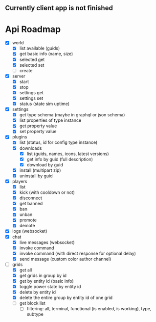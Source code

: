 ## Currently client app is not finished

# Api Roadmap

- [x] world
    - [x] list available (guids)
    - [x] get basic info (name, size)
    - [x] selected get
    - [x] selected set
    - [ ] create
- [x] server
    - [x] start
    - [x] stop
    - [x] settings get
    - [x] settings set
    - [x] status (state sim uptime)
- [x] settings
    - [x] get type schema (maybe in graphql or json schema)
    - [x] list properties of type instance
    - [x] get property value
    - [x] set property value
- [x] plugins
    - [x] list (status, id for config type instance)
    - [x] downloads
        - [x] list (guids, names, icons, latest versions)
        - [x] get info by guid (full description)
        - [x] download by guid
    - [x] install (multipart zip)
    - [x] uninstall by guid
- [x] players
    - [x] list
    - [x] kick (with cooldown or not)
    - [x] disconnect
    - [x] get banned
    - [x] ban
    - [x] unban
    - [x] promote
    - [x] demote
- [x] logs (websocket)
- [x] chat
    - [x] live messages (websocket)
    - [x] invoke command
    - [x] invoke command (with direct response for optional delay)
    - [x] send message (custom color author channel)
- [ ] grids
    - [x] get all
    - [x] get grids in group by id
    - [x] get by entity id (basic info)
    - [x] toggle power state by entity id
    - [x] delete by entity id
    - [x] delete the entire group by entity id of one grid
    - [ ] get block list
        - [ ] filtering: all, terminal, functional (is enabled, is working), type, subtype
